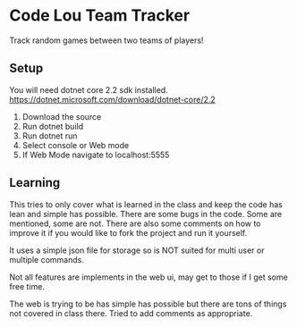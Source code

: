 # Code Lou Team Tracker

Track random games between two teams of players!

## Setup

You will need dotnet core 2.2 sdk installed. https://dotnet.microsoft.com/download/dotnet-core/2.2

1. Download the source
1. Run dotnet build
1. Run dotnet run
1. Select console or Web mode
1. If Web Mode navigate to localhost:5555

## Learning

This tries to only cover what is learned in the class and keep the code has lean and simple has possible. There are some bugs in the code. Some are mentioned, some are not. There are also some comments on how to improve it if you would like to fork the project and run it yourself.

It uses a simple json file for storage so is NOT suited for multi user or multiple commands.

Not all features are implements in the web ui, may get to those if I get some free time.

The web is trying to be has simple has possible but there are tons of things not covered in class there. Tried to add comments as appropriate.


